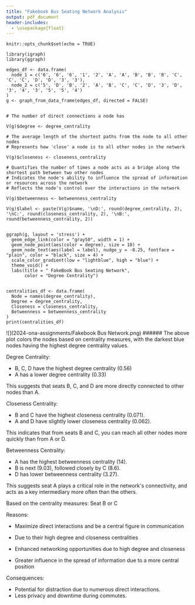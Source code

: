 ```yaml
---
title: "Fakebook Bus Seating Network Analysis"
output: pdf_document
header-includes:
  - \usepackage{float}
---
```


```{r setup, include=FALSE}
knitr::opts_chunk$set(echo = TRUE)
```

```{r}
library(igraph)
library(ggraph)

edges_df <- data.frame(
  node_1 = c('6', '6', '6', '1', '2', 'A', 'A', 'B', 'B', 'B', 'C', 'C', 'C', 'D', 'D', '3', '3'),
  node_2 = c('5', 'D', 'B', '2', 'A', 'B', 'C', 'C', 'D', '3', 'D', '3', '4', '3', '5', '5', '4')
)
g <- graph_from_data_frame(edges_df, directed = FALSE)

```

```{r}

# The number of direct connections a node has

V(g)$degree <- degree_centrality

# The average length of the shortest paths from the node to all other nodes
# Represents how 'close' a node is to all other nodes in the network

V(g)$closeness <- closeness_centrality

# Quantifies the number of times a node acts as a bridge along the shortest path between two other nodes
# Indicates the node's ability to influence the spread of information or resources across the network
# Reflects the node's control over the interactions in the network

V(g)$betweenness <- betweenness_centrality

V(g)$label <- paste(V(g)$name, '\nD:', round(degree_centrality, 2), '\nC:', round(closeness_centrality, 2), '\nB:', round(betweenness_centrality, 2))

```

```{r}

ggraph(g, layout = 'stress') + 
  geom_edge_link(color = "gray50", width = 1) + 
  geom_node_point(aes(color = degree), size = 10) + 
  geom_node_text(aes(label = label), nudge_y = -0.25, fontface = "plain", color = "black", size = 4) +
  scale_color_gradient(low = "lightblue", high = "blue") + 
  theme_void() +
  labs(title = " FakeBook Bus Seating Network",
       color = "Degree Centrality")
```

```{r}

centralities_df <- data.frame(
  Node = names(degree_centrality),
  Degree = degree_centrality,
  Closeness = closeness_centrality,
  Betweenness = betweenness_centrality
)
print(centralities_df)
```
![](2024-ona-assignments/Fakebook Bus Network.png)<!-- --> ###### 
The above plot colors the nodes based on centrality measures, with the
darkest blue nodes having the highest degree centrality values.


Degree Centrality:

-   B, C, D have the highest degree centrality (0.56)
-   A has a lower degree centrality (0.33)

This suggests that seats B, C, and D are more directly connected to other nodes than A.

Closeness Centrality:

-   B and C have the highest closeness centrality (0.071).
-   A and D have slightly lower closeness centrality (0.062).

This indicates that from seats B and C, you can reach all other nodes more quickly than from A or D.

Betweenness Centrality:

-   A has the highest betweenness centrality (14).
-   B is next (9.03), followed closely by C (8.6).
-   D has lower betweenness centrality (3.27).

This suggests seat A plays a critical role in the network's connectivity, and acts as a key intermediary more often than the others.

Based on the centrality measures: Seat B or C

Reasons:

-   Maximize direct interactions and be a central figure in communication

-   Due to their high degree and closeness centralities

-   Enhanced networking opportunities due to high degree and closeness

-   Greater influence in the spread of information due to a more central position

Consequences:

-   Potential for distraction due to numerous direct interactions.
-   Less privacy and downtime during commutes.
